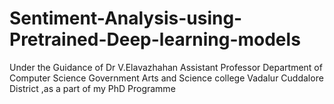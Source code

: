 # Sentiment-Analysis-using-Pretrained-Deep-learning-models


Under the Guidance of Dr V.Elavazhahan Assistant Professor Department of Computer Science Government Arts and Science college Vadalur Cuddalore District ,as a part of my PhD Programme
